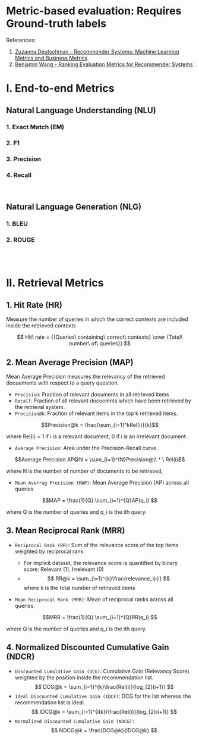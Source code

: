 # Metric-based evaluation: Requires Ground-truth labels

References:

1. [Zuzanna Deutschman - Recommender Systems: Machine Learning Metrics and Business Metrics](https://neptune.ai/blog/recommender-systems-metrics#:~:text=Average%20precision%20(AP)&text=Precision%405%20equals%20%E2%85%95%20because,top%20ranking%20the%20correct%20recommendations)
2. [Benjamin Wang - Ranking Evaluation Metrics for Recommender Systems](https://towardsdatascience.com/ranking-evaluation-metrics-for-recommender-systems-263d0a66ef54)

# I. End-to-end Metrics
## Natural Language Understanding (NLU)
### 1. Exact Match (EM)
### 2. F1
### 3. Precision
### 4. Recall
<br>

## Natural Language Generation (NLG)
### 1. BLEU

### 2. ROUGE

<br><br>

# II. Retrieval Metrics
## 1. Hit Rate (HR)

Measure the number of queries in which the correct contexts are included inside the retrieved contexts

$$ Hit\ rate = {{Queries\ containing\ correct\ contexts} \over {Total\ number\ of\ queries}} $$

## 2. Mean Average Precision (MAP)
Mean Average Precision measures the relevancy of the retrieved docuements with respect to a query question.
- `Precision`: Fraction of relevant documents in all retrieved items
- `Racall`: Fraction of all relevant docuemnts which have been retrieved by the retrieval system.
- `Precision@k`: Fraction of relevant items in the top k retrieved items.

$$Precision@k = \frac{\sum_{i=1}^kRel(i)}{k}$$

where Rel(i) = 1 if i is a relevant document, 0 if i is an irrelevant document.

- `Average Precision`: Area under the Precision-Recall curve.

$$Average Precision AP@N = \sum_{i=1}^{N}Precision@i\ * \ Rel(i)$$

where N is the number of number of documents to be retrieved, 

- `Mean Averrag Precision (MAP)`: Mean Average Precision (AP) across all queries
  
$$MAP = \frac{1}{Q} \sum_{i=1}^{Q}AP(q_i) $$

where Q is the number of queries and q_i is the ith query.

## 3. Mean Reciprocal Rank (MRR)
- `Reciprocal Rank (RR)`: Sum of the relevance score of the top items weighted by reciprocal rank.
  - For implicit dataset, the relevance score is quantified by binary score: Relevant (1), Irrelevant (0)
  - $$ RR@k = \sum_{i=1}^{k}\frac{relevance_i}{i} $$
    where k is the total number of retrieved items

- `Mean Reciprocal Rank (MRR)`: Mean of reciprocal ranks across all queries.

$$MRR = \frac{1}{Q} \sum_{i=1}^{Q}RR(q_i) $$

where Q is the number of queries and q_i is the ith query.

## 4. Normalized Discounted Cumulative Gain (NDCR)
- `Discounted Cumulative Gain (DCG)`: Cumulative Gain (Relevancy Score) weighted by the position inside the recommendation list.
  $$ DCG@k = \sum_{i=1}^{k}\frac{Rel(i)}{log_{2}(i+1)} $$
- `Ideal Discounted Cumulative Gain (IDCF)`: DCG for the list whereas the recommendation list is ideal.
  $$ IDCG@k = \sum_{i=1}^{I(k)}\frac{Rel(i)}{log_{2}(i+1)} $$
- `Normalized Discounted Cumulative Gain (NDCG):`
  $$ NDCG@k = \frac{DCG@k}{IDCG@k} $$